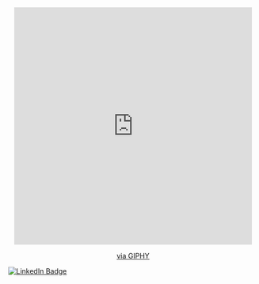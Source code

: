 <div id="header" align="center">
<iframe src="https://giphy.com/embed/4GWmvKBiml8vPQUchI" width="480" height="480" frameBorder="0" class="giphy-embed" allowFullScreen></iframe><p><a href="https://giphy.com/gifs/LINEFRIENDS-minini-world-jenini-4GWmvKBiml8vPQUchI">via GIPHY</a></p>
</div>

<div id="badges">
  <a href="(https://www.linkedin.com/in/sara-thibierge-6092471bb/)">
    <img src="https://img.shields.io/badge/LinkedIn-blue?style=for-the-badge&logo=linkedin&logoColor=white" alt="LinkedIn Badge"/>
  </a>
</div>



<!--
**ThibSara/ThibSara** is a ✨ _special_ ✨ repository because its `README.md` (this file) appears on your GitHub profile.

Here are some ideas to get you started:

- 🔭 I’m currently working on ...
- 🌱 I’m currently learning ...
- 👯 I’m looking to collaborate on ...
- 🤔 I’m looking for help with ...
- 💬 Ask me about ...
- 📫 How to reach me: ...
- 😄 Pronouns: ...
- ⚡ Fun fact: ...
-->
